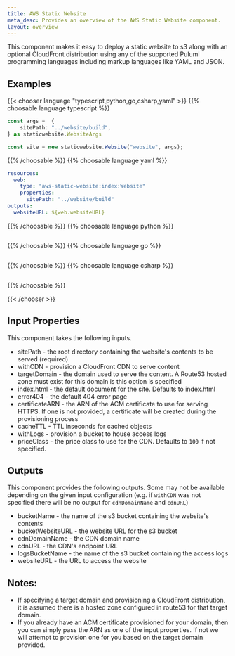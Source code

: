 ```yaml
---
title: AWS Static Website
meta_desc: Provides an overview of the AWS Static Website component.
layout: overview
---
```


This component makes it easy to deploy a static website to s3 along with an optional CloudFront distribution using any of the supported Pulumi programming languages including markup languages like YAML and JSON.

## Examples

{{< chooser language "typescript,python,go,csharp,yaml" >}}
{{% choosable language typescript %}}

```typescript
const args =  {
    sitePath: "../website/build",
} as staticwebsite.WebsiteArgs

const site = new staticwebsite.Website("website", args);
```

{{% /choosable %}}
{{% choosable language yaml %}}

```yaml
resources:
  web:
    type: "aws-static-website:index:Website"
    properties:
      sitePath: "../website/build"
outputs:
  websiteURL: ${web.websiteURL}
```

{{% /choosable %}}
{{% choosable language python %}}

```python
```

{{% /choosable %}}
{{% choosable language go %}}

```go
```

{{% /choosable %}}
{{% choosable language csharp %}}

```csharp
```

{{% /choosable %}}

{{< /chooser >}}

## Input Properties

This component takes the following inputs.

- sitePath - the root directory containing the website's contents to be served (required)
- withCDN - provision a CloudFront CDN to serve content
- targetDomain - the domain used to serve the content. A Route53 hosted zone must exist for this domain is this option is specified
- index.html - the default document for the site. Defaults to index.html
- error404 - the default 404 error page
- certificateARN - the ARN of the ACM certificate to use for serving HTTPS. If one is not provided, a certificate will be created during the provisioning process
- cacheTTL - TTL inseconds for cached objects
- withLogs - provision a bucket to house access logs
- priceClass - the price class to use for the CDN. Defaults to `100` if not specified.

## Outputs

This component provides the following outputs. Some may not be available depending on the given input configuration (e.g. if `withCDN` was not specified there will be no output for `cdnDomainName` and `cdnURL`)

- bucketName - the name of the s3 bucket containing the website's contents
- bucketWebsiteURL - the website URL for the s3 bucket
- cdnDomainName - the CDN domain name
- cdnURL - the CDN's endpoint URL
- logsBucketName - the name of the s3 bucket containing the access logs
- websiteURL - the URL to access the website

## Notes:

- If specifying a target domain and provisioning a CloudFront distribution, it is assumed there is a hosted zone configured in route53 for that target domain.
- If you already have an ACM certificate provisioned for your domain, then you can simply pass the ARN as one of the input properties. If not we will attempt to provision one for you based on the target domain provided.
